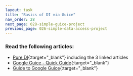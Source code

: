 ```yaml
---
layout: task
title: "Basics of DI via Guice"
nav_order: 28
next_page: 028-simple-guice-project
previous_page: 026-simple-data-access-project
---
```

### Read the following articles:
- [Pure DI](https://blog.ploeh.dk/2014/06/10/pure-di/){:target="_blank"} including the 3 linked articles
- [Google Guice - Quick Guide](https://www.tutorialspoint.com/guice/guice_quick_guide.htm){:target="_blank"}
- [Guide to Google Guice](https://www.baeldung.com/guice){:target="_blank"}

